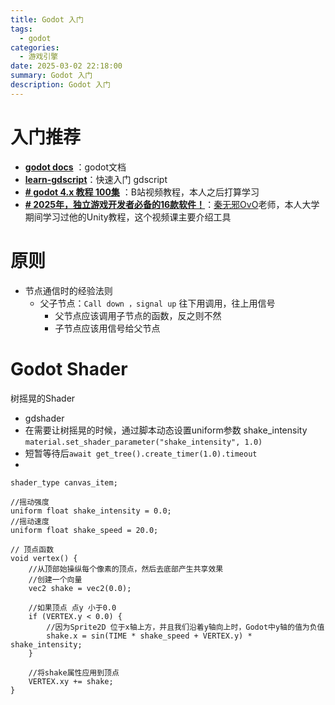 ```yaml
---
title: Godot 入门
tags:
  - godot
categories:
  - 游戏引擎
date: 2025-03-02 22:18:00
summary: Godot 入门
description: Godot 入门
---
```


# 入门推荐

- **[godot docs](https://docs.godotengine.org/zh-cn/4.x/index.html)** ：godot文档
- **[learn-gdscript](https://github.com/GDQuest/learn-gdscript)**：快速入门 gdscript
- **[# godot 4.x 教程 100集](https://www.bilibili.com/video/BV14Y411h7Po/?spm_id_from=333.1387.favlist.content.click&vd_source=fb3505db9b87542728213f28843a6d74)** ：B站视频教程，本人之后打算学习
- **[# 2025年，独立游戏开发者必备的16款软件！](https://www.bilibili.com/video/BV1ytrpY7Emm/?spm_id_from=333.1387.homepage.video_card.click)**：[秦无邪OvO](https://space.bilibili.com/335835274)老师，本人大学期间学习过他的Unity教程，这个视频课主要介绍工具


# 原则


- 节点通信时的经验法则 
	- 父子节点：`Call down ，signal up`  往下用调用，往上用信号
		- 父节点应该调用子节点的函数，反之则不然
		- 子节点应该用信号给父节点



# Godot Shader

树摇晃的Shader
- gdshader
- 在需要让树摇晃的时候，通过脚本动态设置uniform参数 shake_intensity `material.set_shader_parameter("shake_intensity", 1.0)`
- 短暂等待后`await get_tree().create_timer(1.0).timeout`
- 
```gdshader
shader_type canvas_item;

//摇动强度
uniform float shake_intensity = 0.0;
//摇动速度
uniform float shake_speed = 20.0;

// 顶点函数
void vertex() {
	//从顶部始操纵每个像素的顶点，然后去底部产生共享效果
	//创建一个向量
	vec2 shake = vec2(0.0);
	
	//如果顶点 点y 小于0.0
	if (VERTEX.y < 0.0) {
		//因为Sprite2D 位于x轴上方，并且我们沿着y轴向上时，Godot中y轴的值为负值
		shake.x = sin(TIME * shake_speed + VERTEX.y) * shake_intensity;
	}
	
	//将shake属性应用到顶点
	VERTEX.xy += shake;
}

```